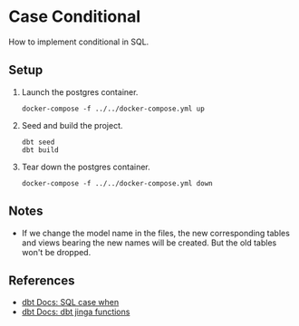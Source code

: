 # Case Conditional

How to implement conditional in SQL.

## Setup

1. Launch the postgres container.

   ```shell
   docker-compose -f ../../docker-compose.yml up
   ```

1. Seed and build the project.

   ```shell
   dbt seed
   dbt build
   ```

1. Tear down the postgres container.

   ```shell
   docker-compose -f ../../docker-compose.yml down
   ```

## Notes

* If we change the model name in the files, the new corresponding tables and views bearing the new names will be created. But the old tables won't be dropped. 

## References

* [dbt Docs: SQL case when](https://docs.getdbt.com/sql-reference/case)
* [dbt Docs: dbt jinga functions](https://docs.getdbt.com/reference/dbt-jinja-functions)